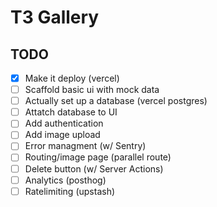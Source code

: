 # T3 Gallery

## TODO

- [x] Make it deploy (vercel)
- [ ] Scaffold basic ui with mock data
- [ ] Actually set up a database (vercel postgres)
- [ ] Attatch database to UI
- [ ] Add authentication
- [ ] Add image upload
- [ ] Error managment (w/ Sentry)
- [ ] Routing/image page (parallel route)
- [ ] Delete button (w/ Server Actions)
- [ ] Analytics (posthog)
- [ ] Ratelimiting (upstash)
